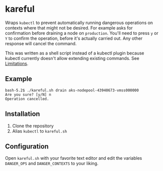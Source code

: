 # kareful

Wraps `kubectl` to prevent automatically running dangerous operations on contexts where that might not be desired.
For example asks for confirmation before draining a node on `production`.
You'll need to press `y` or `Y` to confirm the operation, before it's actually carried out. Any other response will
cancel the command.

This was written as a shell script instead of a kubectl plugin because kubectl currently doesn't allow extending
existing commands. See [Limitations](https://kubernetes.io/docs/tasks/extend-kubectl/kubectl-plugins/#limitations).

## Example

```
bash-5.2$ ./kareful.sh drain aks-nodepool-43940673-vmss000000
Are you sure? [y/N] n
Operation cancelled.
```

## Installation

1. Clone the repository
2. Alias `kubectl` to `kareful.sh`

## Configuration

Open `kareful.sh` with your favorite text editor and edit the variables `DANGER_OPS` and `DANGER_CONTEXTS` to your
liking.
